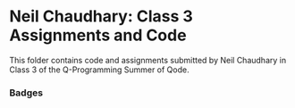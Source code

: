 # Neil Chaudhary: Class 3 Assignments and Code
This folder contains code and assignments submitted by Neil Chaudhary in Class 3 of the Q-Programming Summer of Qode.
### Badges